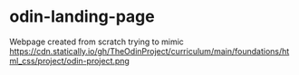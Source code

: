 # odin-landing-page

Webpage created from scratch trying to mimic https://cdn.statically.io/gh/TheOdinProject/curriculum/main/foundations/html_css/project/odin-project.png